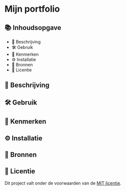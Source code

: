 # Mijn portfolio

## 📚 Inhoudsopgave

* 📜 Beschrijving
* 🛠️ Gebruik
* 🧬 Kenmerken
* ⚙️ Installatie
* 🔗 Bronnen
* 💎 Licentie

## 📜 Beschrijving

## 🛠️ Gebruik

## 🧬 Kenmerken

## ⚙️ Installatie

## 🔗 Bronnen

## 💎 Licentie

Dit project valt onder de voorwaarden van de [MIT licentie](./LICENSE).
